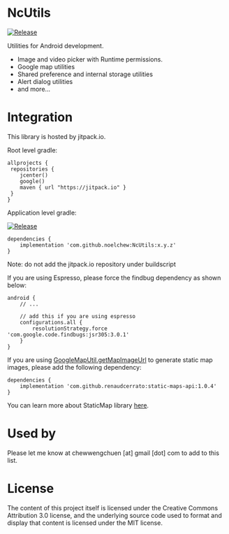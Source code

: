 # NcUtils
[![Release](https://jitpack.io/v/noelchew/NcUtils.svg)](https://jitpack.io/#noelchew/NcUtils)

Utilities for Android development.

- Image and video picker with Runtime permissions.
- Google map utilities
- Shared preference and internal storage utilities
- Alert dialog utilities
- and more...


# Integration
This library is hosted by jitpack.io.

Root level gradle:
```
allprojects {
 repositories {
    jcenter()
    google()
    maven { url "https://jitpack.io" }
 }
}
```

Application level gradle:

[![Release](https://jitpack.io/v/noelchew/NcUtils.svg)](https://jitpack.io/#noelchew/NcUtils)

```
dependencies {
    implementation 'com.github.noelchew:NcUtils:x.y.z'
}
```
Note: do not add the jitpack.io repository under buildscript

If you are using Espresso, please force the findbug dependency as shown below:
```
android {
    // ...

    // add this if you are using espresso
    configurations.all {
        resolutionStrategy.force 'com.google.code.findbugs:jsr305:3.0.1'
    }
}
```
If you are using [GoogleMapUtil.getMapImageUrl](https://github.com/NoelChew/NcUtils/blob/master/library/src/main/java/com/noelchew/ncutils/location/GoogleMapUtil.java) to generate static map images, please add the following dependency:
```
dependencies {
    implementation 'com.github.renaudcerrato:static-maps-api:1.0.4'
}
```
You can learn more about StaticMap library [here](https://github.com/renaudcerrato/static-maps-api).

# Used by
Please let me know at chewwengchuen [at] gmail [dot] com to add to this list.

# License
The content of this project itself is licensed under the Creative Commons Attribution 3.0 license, and the underlying source code used to format and display that content is licensed under the MIT license.
